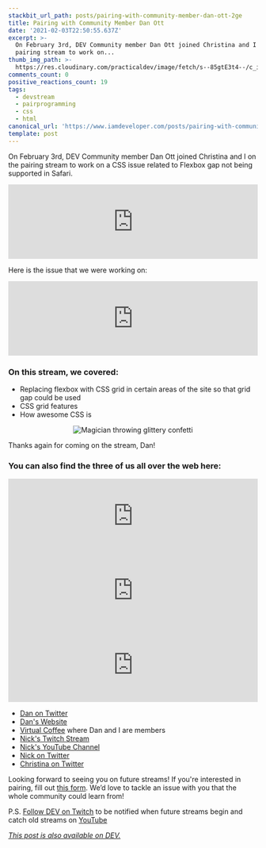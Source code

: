 ```yaml
---
stackbit_url_path: posts/pairing-with-community-member-dan-ott-2ge
title: Pairing with Community Member Dan Ott
date: '2021-02-03T22:50:55.637Z'
excerpt: >-
  On February 3rd, DEV Community member Dan Ott joined Christina and I on the
  pairing stream to work on...
thumb_img_path: >-
  https://res.cloudinary.com/practicaldev/image/fetch/s--85gtE3t4--/c_imagga_scale,f_auto,fl_progressive,h_420,q_auto,w_1000/https://dev-to-uploads.s3.amazonaws.com/i/2le4kbbcn38tvhrnidd2.jpeg
comments_count: 0
positive_reactions_count: 19
tags:
  - devstream
  - pairprogramming
  - css
  - html
canonical_url: 'https://www.iamdeveloper.com/posts/pairing-with-community-member-dan-ott-2ge/'
template: post
---
```

On <time datetime="2021-02-03">February 3rd</time>, DEV Community member Dan Ott joined Christina and I on the pairing stream to work on a CSS issue related to Flexbox gap not being supported in Safari.


<iframe class="liquidTag" src="https://dev.to/embed/youtube?args=iVMPwTETH3Q" style="border: 0; width: 100%;"></iframe>


Here is the issue that we were working on:


<iframe class="liquidTag" src="https://dev.to/embed/github?args=https%3A%2F%2Fgithub.com%2Fforem%2Fforem%2Fissues%2F12452" style="border: 0; width: 100%;"></iframe>


### On this stream, we covered:

* Replacing flexbox with CSS grid in certain areas of the site so that grid gap could be used
* CSS grid features
* How awesome CSS is

<center>

![Magician throwing glittery confetti](https://media.giphy.com/media/s2qXK8wAvkHTO/giphy.gif)

</center>

Thanks again for coming on the stream, Dan!

### You can also find the three of us all over the web here:


<iframe class="liquidTag" src="https://dev.to/embed/user?args=danieltott" style="border: 0; width: 100%;"></iframe>



<iframe class="liquidTag" src="https://dev.to/embed/user?args=nickytonline" style="border: 0; width: 100%;"></iframe>



<iframe class="liquidTag" src="https://dev.to/embed/user?args=coffeecraftcode" style="border: 0; width: 100%;"></iframe>


* [Dan on Twitter](https://twitter.com/danieltott)
* [Dan's Website](https://www.dtott.com/)
* [Virtual Coffee](https://virtualcoffee.io) where Dan and I are members
* [Nick's Twitch Stream](https://www.twitch.tv/nickytonline)
* [Nick's YouTube Channel](https://iamdeveloper.com/youtube)
* [Nick on Twitter](https://twitter.com/nickytonline)
* [Christina on Twitter](https://twitter.com/coffeecraftcode)

Looking forward to seeing you on future streams! If you're interested in pairing, fill out [this form](https://iamdeveloper.com/pair). We’d love to tackle an issue with you that the whole community could learn from!

P.S. [Follow DEV on Twitch](https://twitch.tv/thepracticaldev) to be notified when future streams begin and catch old streams on [YouTube](https://www.youtube.com/c/thepracticaldevteam)

*[This post is also available on DEV.](https://dev.to/devteam/pairing-with-community-member-dan-ott-2ge)*


<script>
const parent = document.getElementsByTagName('head')[0];
const script = document.createElement('script');
script.type = 'text/javascript';
script.src = 'https://cdnjs.cloudflare.com/ajax/libs/iframe-resizer/4.1.1/iframeResizer.min.js';
script.charset = 'utf-8';
script.onload = function() {
    window.iFrameResize({}, '.liquidTag');
};
parent.appendChild(script);
</script>    
